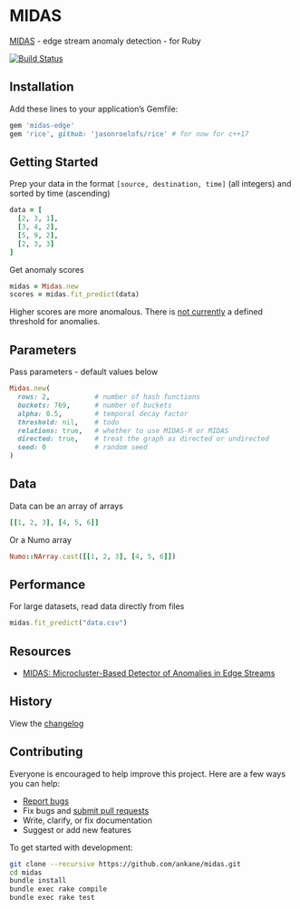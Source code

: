 # MIDAS

[MIDAS](https://github.com/bhatiasiddharth/MIDAS) - edge stream anomaly detection - for Ruby

[![Build Status](https://travis-ci.org/ankane/midas.svg?branch=master)](https://travis-ci.org/ankane/midas)

## Installation

Add these lines to your application’s Gemfile:

```ruby
gem 'midas-edge'
gem 'rice', github: 'jasonroelofs/rice' # for now for c++17
```

## Getting Started

Prep your data in the format `[source, destination, time]` (all integers) and sorted by time (ascending)

```ruby
data = [
  [2, 3, 1],
  [3, 4, 2],
  [5, 9, 2],
  [2, 3, 3]
]
```

Get anomaly scores

```ruby
midas = Midas.new
scores = midas.fit_predict(data)
```

Higher scores are more anomalous. There is [not currently](https://github.com/bhatiasiddharth/MIDAS/issues/4) a defined threshold for anomalies.

## Parameters

Pass parameters - default values below

```ruby
Midas.new(
  rows: 2,           # number of hash functions
  buckets: 769,      # number of buckets
  alpha: 0.5,        # temporal decay factor
  threshold: nil,    # todo
  relations: true,   # whether to use MIDAS-R or MIDAS
  directed: true,    # treat the graph as directed or undirected
  seed: 0            # random seed
)
```

## Data

Data can be an array of arrays

```ruby
[[1, 2, 3], [4, 5, 6]]
```

Or a Numo array

```ruby
Numo::NArray.cast([[1, 2, 3], [4, 5, 6]])
```

## Performance

For large datasets, read data directly from files

```ruby
midas.fit_predict("data.csv")
```

## Resources

- [MIDAS: Microcluster-Based Detector of Anomalies in Edge Streams](https://www.comp.nus.edu.sg/~sbhatia/assets/pdf/midas.pdf)

## History

View the [changelog](https://github.com/ankane/midas/blob/master/CHANGELOG.md)

## Contributing

Everyone is encouraged to help improve this project. Here are a few ways you can help:

- [Report bugs](https://github.com/ankane/midas/issues)
- Fix bugs and [submit pull requests](https://github.com/ankane/midas/pulls)
- Write, clarify, or fix documentation
- Suggest or add new features

To get started with development:

```sh
git clone --recursive https://github.com/ankane/midas.git
cd midas
bundle install
bundle exec rake compile
bundle exec rake test
```
